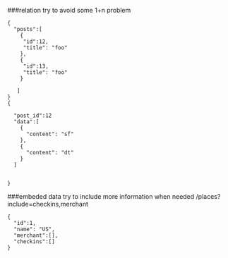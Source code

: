 
###relation try to avoid some 1+n problem
```
{
  "posts":[
    {
     "id":12,
     "title": "foo"
    },
    {
     "id":13,
     "title": "foo"
    }

   ]
}
{
  
  "post_id":12
  "data":[
    {
      "content": "sf"
    },
    {
      "content": "dt"
    }
  ]
    
  
}
```

###embeded data 
try to include more information when needed
/places?include=checkins,merchant
```
{
  "id":1,
  "name": "US",
  "merchant":[],
  "checkins":[]
}
```



